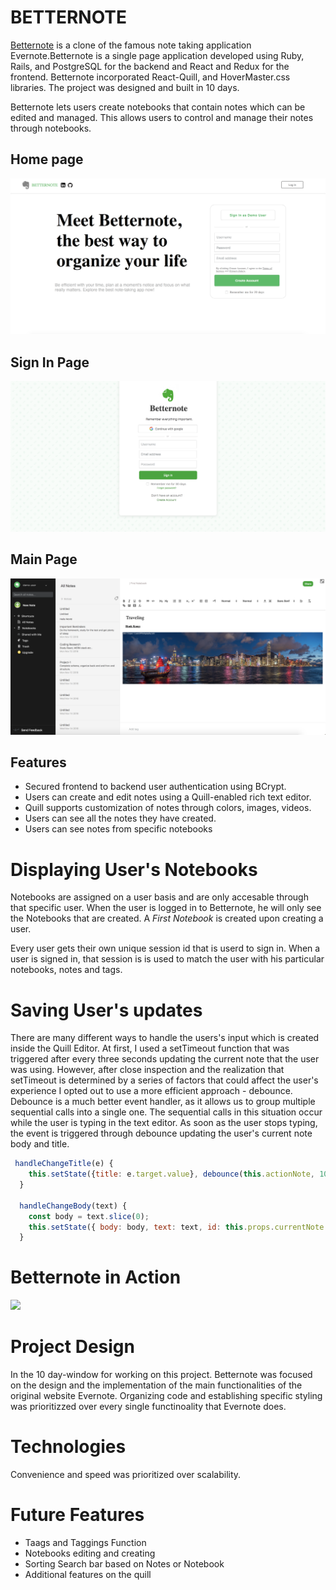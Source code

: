 # BETTERNOTE

[Betternote](https://betternote-evernote.herokuapp.com/#/) is a clone of the famous note taking application Evernote.Betternote is a single page application developed using Ruby, Rails, and PostgreSQL for the backend and React and Redux for the frontend. Betternote incorporated React-Quill, and HoverMaster.css libraries. The project was designed and built in 10 days.

Betternote lets users create notebooks that contain notes which can be edited and managed. This allows users to control and manage their notes through notebooks.

## Home page
![alt text](/app/assets/images/ss1.png)

## Sign In Page
![alt text](/app/assets/images/ss2.png)

## Main Page
![alt text](/app/assets/images/ss4.png)

## Features
* Secured frontend to backend user authentication using BCrypt.
* Users can create and edit notes using a Quill-enabled rich text editor.
* Quill supports customization of notes through colors, images, videos.
* Users can see all the notes they have created.
* Users can see notes from specific notebooks

# Displaying User's Notebooks
Notebooks are assigned on a user basis and are only accesable through that specific user. When the user is logged in to Betternote, he will only see the Notebooks that are created. A *First Notebook* is created upon creating a user.

Every user gets their own unique session id that is userd to sign in. When a user is signed in, that session is is used to match the user with his particular notebooks, notes and tags.

# Saving User's updates
There are many different ways to handle the users's input which is created inside the Quill Editor. At first, I used a setTimeout function that was triggered after every three seconds updating the current note that the user was using. However, after close inspection and the realization that setTimeout is determined by a series of factors that could affect the user's experience I opted out to use a more efficient approach - debounce. Debounce is a much better event handler, as it allows us to group multiple sequential calls into a single one. The sequential calls in this situation occur while the user is typing in the text editor. As soon as the user stops typing, the event is triggered through debounce updating the user's current note body and title. 

```javascript
 handleChangeTitle(e) {
    this.setState({title: e.target.value}, debounce(this.actionNote, 1000));
  }

  handleChangeBody(text) {
    const body = text.slice(0);
    this.setState({ body: body, text: text, id: this.props.currentNote.id}, debounce(this.actionNote, 1000));
  }
```

# Betternote in Action
![](/app/images/gif1.gif)

# Project Design
In the 10 day-window for working on this project. Betternote was focused on the design and the implementation of the main functionalities of the original website Evernote. Organizing code and establishing specific styling was prioritizzed over every single functinoality that Evernote does.

# Technologies
Convenience and speed was prioritized over scalability.

# Future Features
* Taags and Taggings Function
* Notebooks editing and creating
* Sorting Search bar based on Notes or Notebook
* Additional features on the quill

